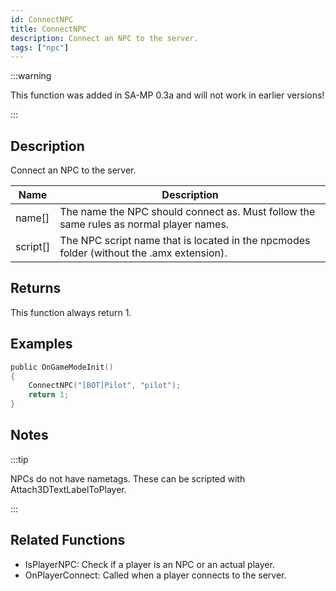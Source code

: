 ```yaml
---
id: ConnectNPC
title: ConnectNPC
description: Connect an NPC to the server.
tags: ["npc"]
---
```


<TagLinks />

:::warning

This function was added in SA-MP 0.3a and will not work in earlier versions!

:::

## Description

Connect an NPC to the server.

| Name     | Description                                                                              |
| -------- | ---------------------------------------------------------------------------------------- |
| name[]   | The name the NPC should connect as. Must follow the same rules as normal player names.   |
| script[] | The NPC script name that is located in the npcmodes folder (without the .amx extension). |

## Returns

This function always return 1.

## Examples

```c
public OnGameModeInit()
{
    ConnectNPC("[BOT]Pilot", "pilot");
    return 1;
}
```

## Notes

:::tip

NPCs do not have nametags. These can be scripted with Attach3DTextLabelToPlayer.

:::

## Related Functions

- IsPlayerNPC: Check if a player is an NPC or an actual player.
- OnPlayerConnect: Called when a player connects to the server.
